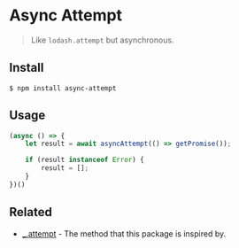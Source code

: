 # Async Attempt

> Like `lodash.attempt` but asynchronous.

## Install
```shell script
$ npm install async-attempt
```

## Usage
```js
(async () => {
    let result = await asyncAttempt(() => getPromise());

    if (result instanceof Error) {
        result = [];
    }
})()
```

## Related

- [_.attempt] - The method that this package is inspired by.

[_.attempt]: https://lodash.com/docs/4.17.15#attempt
